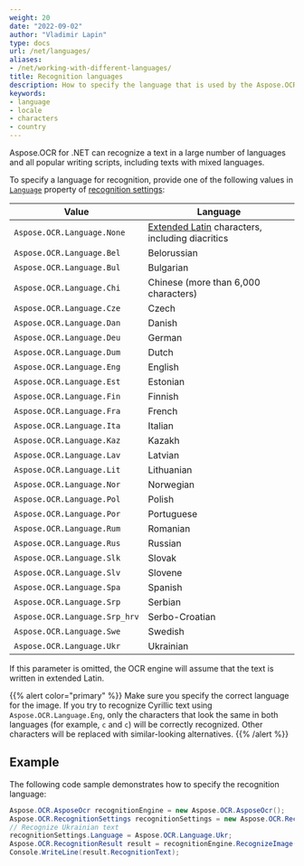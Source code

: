 ```yaml
---
weight: 20
date: "2022-09-02"
author: "Vladimir Lapin"
type: docs
url: /net/languages/
aliases:
- /net/working-with-different-languages/
title: Recognition languages
description: How to specify the language that is used by the Aspose.OCR recognition engine.
keywords:
- language
- locale
- characters
- country
---
```


Aspose.OCR for .NET can recognize a text in a large number of languages and all popular writing scripts, including texts with mixed languages.

To specify a language for recognition, provide one of the following values in [`Language`](https://reference.aspose.com/ocr/net/aspose.ocr/recognitionsettings/language/) property of [recognition settings](https://reference.aspose.com/ocr/net/aspose.ocr/recognitionsettings/):

Value | Language
----- | --------
`Aspose.OCR.Language.None` | [Extended Latin](/ocr/net/recognition-languages/#supported-characters) characters, including diacritics
`Aspose.OCR.Language.Bel` | Belorussian
`Aspose.OCR.Language.Bul` | Bulgarian
`Aspose.OCR.Language.Chi` | Chinese (more than 6,000 characters)
`Aspose.OCR.Language.Cze` | Czech
`Aspose.OCR.Language.Dan` | Danish
`Aspose.OCR.Language.Deu` | German
`Aspose.OCR.Language.Dum` | Dutch
`Aspose.OCR.Language.Eng` | English
`Aspose.OCR.Language.Est` | Estonian
`Aspose.OCR.Language.Fin` | Finnish
`Aspose.OCR.Language.Fra` | French
`Aspose.OCR.Language.Ita` | Italian
`Aspose.OCR.Language.Kaz` | Kazakh
`Aspose.OCR.Language.Lav` | Latvian
`Aspose.OCR.Language.Lit` | Lithuanian
`Aspose.OCR.Language.Nor` | Norwegian
`Aspose.OCR.Language.Pol` | Polish
`Aspose.OCR.Language.Por` | Portuguese
`Aspose.OCR.Language.Rum` | Romanian
`Aspose.OCR.Language.Rus` | Russian
`Aspose.OCR.Language.Slk` | Slovak
`Aspose.OCR.Language.Slv` | Slovene
`Aspose.OCR.Language.Spa` | Spanish
`Aspose.OCR.Language.Srp` | Serbian
`Aspose.OCR.Language.Srp_hrv` | Serbo-Croatian
`Aspose.OCR.Language.Swe` | Swedish
`Aspose.OCR.Language.Ukr` | Ukrainian

If this parameter is omitted, the OCR engine will assume that the text is written in extended Latin.

{{% alert color="primary" %}}
Make sure you specify the correct language for the image. If you try to recognize Cyrillic text using `Aspose.OCR.Language.Eng`, only the characters that look the same in both languages (for example, `с` and `c`) will be correctly recognized. Other characters will be replaced with similar-looking alternatives.
{{% /alert %}}

## Example

The following code sample demonstrates how to specify the recognition language:

```csharp
Aspose.OCR.AsposeOcr recognitionEngine = new Aspose.OCR.AsposeOcr();
Aspose.OCR.RecognitionSettings recognitionSettings = new Aspose.OCR.RecognitionSettings();
// Recognize Ukrainian text
recognitionSettings.Language = Aspose.OCR.Language.Ukr;
Aspose.OCR.RecognitionResult result = recognitionEngine.RecognizeImage("source.png", recognitionSettings);
Console.WriteLine(result.RecognitionText);
```
